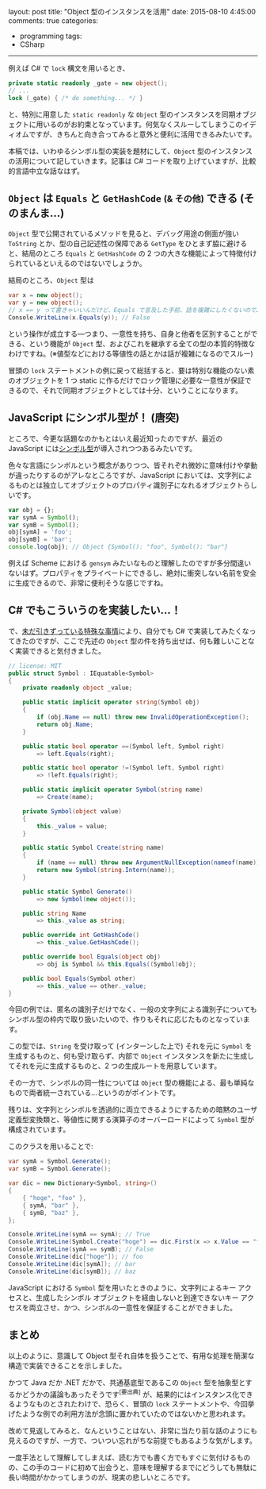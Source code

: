 ﻿layout: post
title: "Object 型のインスタンスを活用"
date: 2015-08-10 4:45:00
comments: true
categories:
- programming
tags:
- CSharp
---

例えば C# で `lock` 構文を用いるとき、

```csharp
private static readonly _gate = new object();
// ...
lock (_gate) { /* do something... */ }
```

と、特別に用意した `static readonly` な `Object` 型のインスタンスを同期オブジェクトに用いるのがお約束となっています。何気なくスルーしてしまうこのイディオムですが、きちんと向き合ってみると意外と便利に活用できるみたいです。

本稿では、いわゆるシンボル型の実装を題材にして、`Object` 型のインスタンスの活用について記していきます。記事は C# コードを取り上げていますが、比較的言語中立な話なはず。

<!-- more -->

## `Object` は `Equals` と `GetHashCode` <small>(& その他)</small> できる (そのまんま…)

`Object` 型で公開されているメソッドを見ると、デバッグ用途の側面が強い `ToString` とか、型の自己記述性の保障である `GetType` をひとまず脇に避けると、結局のところ `Equals` と `GetHashCode` の 2 つの大きな機能によって特徴付けられているといえるのではないでしょうか。

結局のところ、`Object` 型は

```csharp
var x = new object();
var y = new object();
// x == y って書きゃいいんだけど、Equals で言及した手前、話を複雑にしたくないので…
Console.WriteLine(x.Equals(y)); // False
```

という操作が成立する―つまり、一意性を持ち、自身と他者を区別することができる、という機能が `Object` 型、およびこれを継承する全ての型の本質的特徴なわけですね。(※値型などにおける等値性の話とかは話が複雑になるのでスルー)

冒頭の `lock` ステートメントの例に戻って総括すると、要は特別な機能のない素のオブジェクトを 1 つ static に作るだけでロック管理に必要な一意性が保証できるので、それで同期オブジェクトとしては十分、ということになります。

## JavaScript にシンボル型が！ (唐突)

ところで、今更な話題なのかもとはいえ最近知ったのですが、最近の JavaScript には[シンボル型](https://developer.mozilla.org/docs/Web/JavaScript/Reference/Global_Objects/Symbol)が導入されつつあるみたいです。

色々な言語にシンボルという概念がありつつ、皆それぞれ微妙に意味付けや挙動が違ったりするのがアレなところですが、JavaScript においては、文字列によるものとは独立してオブジェクトのプロパティ識別子になれるオブジェクトらしいです。

```javascript
var obj = {};
var symA = Symbol();
var symB = Symbol();
obj[symA] = 'foo';
obj[symB] = 'bar';
console.log(obj); // Object {Symbol(): "foo", Symbol(): "bar"}
```

例えば Scheme における `gensym` みたいなものと理解したのですが多分間違いないはず。プロパティをプライベートにできるし、絶対に衝突しない名前を安全に生成できるので、非常に便利そうな感じですね。

## C# でもこういうのを実装したい…！

で、[未だ引きずっている特殊な事情](http://yacq.net/)により、自分でも C# で実装してみたくなってきたのですが、ここで先述の `Object` 型の件を持ち出せば、何も難しいことなく実装できると気付きました。

```csharp
// license: MIT
public struct Symbol : IEquatable<Symbol>
{
    private readonly object _value;

    public static implicit operator string(Symbol obj)
    {
        if (obj.Name == null) throw new InvalidOperationException();
        return obj.Name;
    }

    public static bool operator ==(Symbol left, Symbol right)
        => left.Equals(right);

    public static bool operator !=(Symbol left, Symbol right)
        => !left.Equals(right);

    public static implicit operator Symbol(string name)
        => Create(name);

    private Symbol(object value)
    {
        this._value = value;
    }

    public static Symbol Create(string name)
    {
        if (name == null) throw new ArgumentNullException(nameof(name));
        return new Symbol(string.Intern(name));
    }

    public static Symbol Generate()
        => new Symbol(new object());

    public string Name
        => this._value as string;

    public override int GetHashCode()
        => this._value.GetHashCode();

    public override bool Equals(object obj)
        => obj is Symbol && this.Equals((Symbol)obj);

    public bool Equals(Symbol other)
        => this._value == other._value;
}
```

今回の例では、匿名の識別子だけでなく、一般の文字列による識別子についてもシンボル型の枠内で取り扱いたいので、作りもそれに応じたものとなっています。

この型では、`String` を受け取って (インターンした上で) それを元に `Symbol` を生成するものと、何も受け取らず、内部で `Object` インスタンスを新たに生成してそれを元に生成するものと、2 つの生成ルートを用意しています。

その一方で、シンボルの同一性については `Object` 型の機能による、最も単純なもので両者統一されている…というのがポイントです。

残りは、文字列とシンボルを透過的に両立できるようにするための暗黙のユーザ定義型変換類と、等値性に関する演算子のオーバーロードによって `Symbol` 型が構成されています。

このクラスを用いることで:

```csharp
var symA = Symbol.Generate();
var symB = Symbol.Generate();

var dic = new Dictionary<Symbol, string>()
{
    { "hoge", "foo" },
    { symA, "bar" },
    { symB, "baz" },
};

Console.WriteLine(symA == symA); // True
Console.WriteLine(Symbol.Create("hoge") == dic.First(x => x.Value == "foo").Key); // True
Console.WriteLine(symA == symB); // False
Console.WriteLine(dic["hoge"]); // foo
Console.WriteLine(dic[symA]); // bar
Console.WriteLine(dic[symB]); // baz
```

JavaScript における `Symbol` 型を用いたときのように、文字列によるキー アクセスと、生成したシンボル オブジェクトを経由しないと到達できないキー アクセスを両立させ、かつ、シンボルの一意性を保証することができました。

## まとめ

以上のように、意識して Object 型それ自体を扱うことで、有用な処理を簡潔な構造で実装できることを示しました。

かつて Java だか .NET だかで、共通基底型であるこの `Object` 型を抽象型とするかどうかの議論もあったそうです<sup>[要出典]</sup> が、結果的にはインスタンス化できるようなものとされたわけで、恐らく、冒頭の `lock` ステートメントや、今回挙げたような例での利用方法が念頭に置かれていたのではないかと思われます。

改めて見返してみると、なんということはない、非常に当たり前な話のようにも見えるのですが、一方で、ついつい忘れがちな前提でもあるような気がします。

一度手法として理解してしまえば、読む方でも書く方でもすぐに気付けるものの、この手のコードに初めて出会うと、意味を理解するまでにどうしても無駄に長い時間がかかってしまうのが、現実の悲しいところです。
